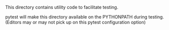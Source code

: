 This directory contains utility code to facilitate testing.

pytest will make this directory available on the PYTHONPATH during testing.
(Editors may or may not pick up on this pytest configuration option)

